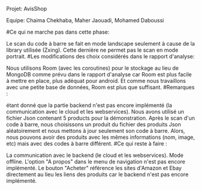 Projet: AvisShop

Equipe: Chaima Chekhaba, Maher Jaouadi, Mohamed Daboussi

#Ce qui ne marche pas dans cette phase:

Le scan du code à barre se fait en mode landscape seulement à cause de la library utilisée (Zxing). Cette dernière ne permet pas le scan en mode portrait.
#Les modifications des choix considérés dans le rapport d'analyse:

Nous utilisons Room (avec les coroutines) pour le stockage au lieu de MongoDB comme prévu dans le rapport d'analyse car Room est plus facile à mettre en place, plus adéquat pour android. Et comme nous travaillons avec une petite base de données, Room est plus que suffisant.
#Remarques :

étant donné que la partie backend n'est pas encore implémenté (la communication avec le cloud et les webservices). Nous avons utilisé un fichier Json contenant 5 products pour la démonstration.
Après le scan d'un code à barre, nous choisissons un produit du fichier des produits Json aléatoirement et nous mettons à jour seulement son code à barre. Alors, nous pouvons avoir des produits avec les mêmes informations (nom, image, etc) mais avec des codes à barre différent.
#Ce qui reste à faire :

La communication avec le backend (le cloud et les webservices).
Mode offline.
L'option "A propos" dans le menu de navigation n'est pas encore implémenté.
Le bouton "Acheter" référence les sites d'Amazon et Ebay directement au lieu les liens des produits car le backend n'est pas encore implémenté.
